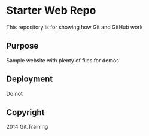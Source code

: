 # Starter Web Repo

This repository is for showing how Git and GitHub work

## Purpose

Sample website with plenty of files for demos

## Deployment

Do not

## Copyright

2014 Git.Training
